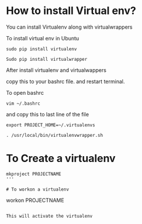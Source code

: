 # How to install Virtual env?

You can install Virtualenv along with virtualwrappers

To install virtual env in Ubuntu

```
sudo pip install virtualenv
```

```
Sudo pip install virtualwrapper
```

After install virtualenv and virtualwappers

copy this to your bashrc file.
and restart terminal.

To open bashrc

```
vim ~/.bashrc
```

and copy this to last line of the file

```
export PROJECT_HOME=~/.virtualenvs
```

```
. /usr/local/bin/virtualenvwrapper.sh
```

# To Create a virtualenv
```
mkproject PROJECTNAME
'''

# To workon a virtualenv
```
workon PROJECTNAME
```

This will activate the virtualenv
